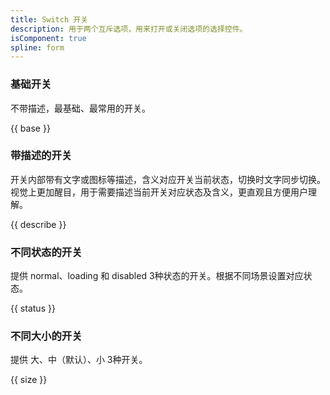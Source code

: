 ```yaml
---
title: Switch 开关
description: 用于两个互斥选项，用来打开或关闭选项的选择控件。
isComponent: true
spline: form
---
```


### 基础开关

不带描述，最基础、最常用的开关。

{{ base }}

### 带描述的开关

开关内部带有文字或图标等描述，含义对应开关当前状态，切换时文字同步切换。视觉上更加醒目，用于需要描述当前开关对应状态及含义，更直观且方便用户理解。

{{ describe }}

### 不同状态的开关

提供 normal、loading 和 disabled 3种状态的开关。根据不同场景设置对应状态。


{{ status }}

### 不同大小的开关

提供 大、中（默认）、小 3种开关。

{{ size }}
